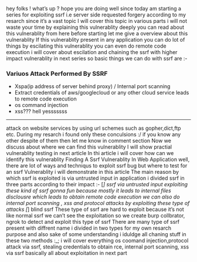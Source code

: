 hey folks ! what’s up ? hope you are doing well since today am starting a series for exploiting ssrf i.e server side requested forgery according to my resarch since it’s a vast topic I will cover this topic in various parts i will not waste your time by explaining this vulnerablity deeply you can read about this vulnerablity from here
before starting let me give a overview about this vulnerablity If this vulnerablity present in any application you can do lot of things by escilating this vulnerablity you can even do remote code execution i will cover about escilation and chaining the ssrf with higher impact vulnerablity in next series so basic things we can do with ssrf are :-

### Variuos Attack Performed By SSRF

* Xspa(ip address of server behind proxy) / Internal port scanning
* Extract credentials of aws/googlecloud or any other cloud service leads to remote code execution
* os command injection
* xss??? hell yesssssss
***

attack on website services by using url schemes such as gopher,dict,ftp etc.
During my resarch i found only these conculsions :/ if you know any other despite of them then let me know in comment section Now we discuss about where we can find this vulnerablity I will show practial vulnerablity testing in next article In thi article i will cover how can we identify this vulnerablity
Finding A Ssrf Vulnerablity In Web Application
well, there are lot of ways and techniqus to exploit ssrf bug but where to test for an ssrf Vulnerablity i will demonstrate in this article The main reason by which ssrf is exploited is via untrusted input in application i divided ssrf in three parts according to their impact :-
[*] ssrf via untrusted input
exploiting these kind of ssrf gonna fun because mostly it leads to internal files disclousre which leads to obtain remote code execution we can also do internal port scanning , xss and protocol attacks by exploiting these type of attacks
[*] blind ssrf
These type of ssrf are hard to exploit because it’s not like normal ssrf we can’t see the exploitation so we create burp collbrator, ngrok to detect and exploit this type of ssrf
There are many type of ssrf present with diffrent name i divided in two types for my own resarch purpose and also sake of some understanding i iduldge all chaning stuff in these two methods :_;
i will cover everything os coomand injection,protocol attack via ssrf, stealing credentials to obtain rce, internal port scanning, xss via ssrf basically all about exploitation in next part
